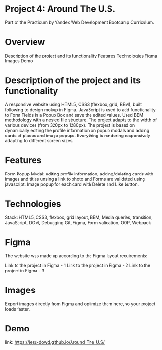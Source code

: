 # Project 4: Around The U.S.
Part of the Practicum by Yandex Web Development Bootcamp Curriculum.

# Overview
Description of the project and its functionality
Features
Technologies
Figma
Images
Demo

# Description of the project and its functionality

A responsive website using HTML5, CSS3 (flexbox, grid, BEM), built following to design mokup in Figma. JavaScript is used to add functionality to Form Fields in a Popup Box and save the edited values. Used BEM methodology with a nested file structure. The project adapts to the width of various devices (from 320px to 1280px). The project is based on dynamically editing the profile information on popup modals and adding cards of places and image popups. Everything is rendering responsively adapting to different screen sizes.

# Features

Form Popup Modal: editing profile information, adding/deleting cards with images and titles unsing a link to photo and Forms are validated using javascript. Image popup for each card with Delete and Like button.

# Technologies

Stack: HTML5, CSS3, flexbox, grid layout, BEM, Media queries, transition, JavaScript, DOM, Debugging Git, Figma, Form validation, OOP, Webpack

# Figma

The website was made up according to the Figma layout requirements:

Link to the project in Figma - 1
Link to the project in Figma - 2
Link to the project in Figma - 3

# Images

Export images directly from Figma and optimize them here, so your project loads faster.

# Demo
link: https://jess-dowd.github.io/Around_The_U.S/
